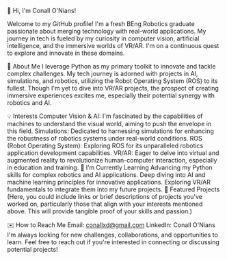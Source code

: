 👋 Hi, I'm Conall O'Nians!

Welcome to my GitHub profile! I'm a fresh BEng Robotics graduate passionate about merging technology with real-world applications. My journey in tech is fueled by my curiosity in computer vision, artificial intelligence, and the immersive worlds of VR/AR. I'm on a continuous quest to explore and innovate in these domains.

🚀 About Me
I leverage Python as my primary toolkit to innovate and tackle complex challenges. My tech journey is adorned with projects in AI, simulations, and robotics, utilizing the Robot Operating System (ROS) to its fullest. Though I'm yet to dive into VR/AR projects, the prospect of creating immersive experiences excites me, especially their potential synergy with robotics and AI.

💡 Interests
Computer Vision & AI: I'm fascinated by the capabilities of machines to understand the visual world, aiming to push the envelope in this field.
Simulations: Dedicated to harnessing simulations for enhancing the robustness of robotics systems under real-world conditions.
ROS (Robot Operating System): Exploring ROS for its unparalleled robotics application development capabilities.
VR/AR: Eager to delve into virtual and augmented reality to revolutionize human-computer interaction, especially in education and training.
🌱 I’m Currently Learning
Advancing my Python skills for complex robotics and AI applications.
Deep diving into AI and machine learning principles for innovative applications.
Exploring VR/AR fundamentals to integrate them into my future projects.
🌟 Featured Projects
(Here, you could include links or brief descriptions of projects you've worked on, particularly those that align with your interests mentioned above. This will provide tangible proof of your skills and passion.)

✉️ How to Reach Me
Email: conallxd@gmail.com
LinkedIn: Conall O'Nians
I'm always looking for new challenges, collaborations, and opportunities to learn. Feel free to reach out if you're interested in connecting or discussing potential projects!
